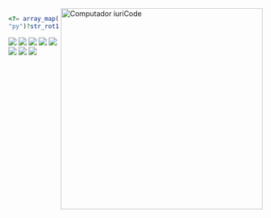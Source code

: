 <img src="https://raw.githubusercontent.com/MicaelliMedeiros/micaellimedeiros/master/image/computer-illustration.png" min-width="400px" max-width="400px" width="400px" align="right" alt="Computador iuriCode">

```php
<?= array_map(function($value){return (str_rot13($value)==
"py")?str_rot13("hfgre"):null;}, ["cl"]); ?>
```

<p align="left">
  <a href="#" alt=".">
  <img src="https://img.shields.io/badge/PHP-777BB4?style=for-the-badge&logo=php&logoColor=white" /></a>
  <a href="#" alt=".">
  <img src="https://img.shields.io/badge/JavaScript-323330?style=for-the-badge&logo=javascript&logoColor=F7DF1E" /></a>
  <a href="#" alt=".">
  <img src="https://img.shields.io/badge/HTML-239120?style=for-the-badge&logo=html5&logoColor=white" /></a>
  <a href="#" alt=".">
  <img src="https://img.shields.io/badge/Node.js-43853D?style=for-the-badge&logo=node.js&logoColor=white" /></a>
  <a href="#" alt=".">
  <img src="https://img.shields.io/badge/HTML5-E34F26?style=for-the-badge&logo=html5&logoColor=white" /></a>
  <a href="#" alt=".">
  <img src="https://img.shields.io/badge/Bootstrap-563D7C?style=for-the-badge&logo=bootstrap&logoColor=white" /></a>
  <a href="#" alt=".">
  <img src="https://img.shields.io/badge/jQuery-0769AD?style=for-the-badge&logo=jquery&logoColor=white" /></a>
  <a href="#" alt=".">
  <img src="https://img.shields.io/badge/MySQL-00000F?style=for-the-badge&logo=mysql&logoColor=white" /></a>
  <a href="#" alt=".">
</p> 
